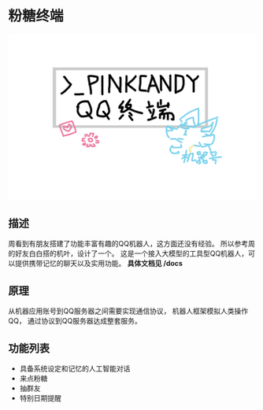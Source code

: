 # 粉糖终端

![粉糖终端](/assets/QQ终端.png)

## 描述
周看到有朋友搭建了功能丰富有趣的QQ机器人，这方面还没有经验。
所以参考周的好友白白搭的机叶，设计了一个。
这是一个接入大模型的工具型QQ机器人，可以提供携带记忆的聊天以及实用功能。
**具体文档见 /docs**

## 原理
从机器应用账号到QQ服务器之间需要实现通信协议，
机器人框架模拟人类操作QQ，
通过协议到QQ服务器达成整套服务。

## 功能列表
- 具备系统设定和记忆的人工智能对话
- 来点粉糖
- 抽群友
- 特别日期提醒
